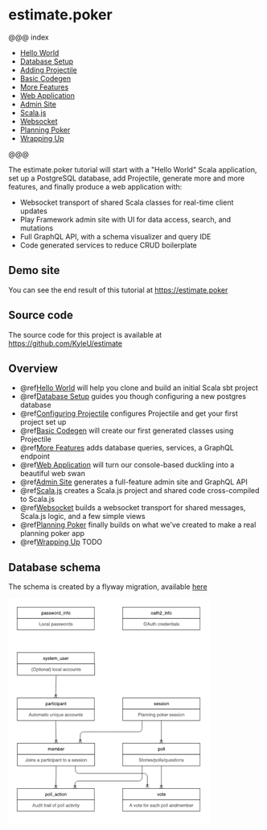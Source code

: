 # estimate.poker

@@@ index

* [Hello World](01-hello-world.md)
* [Database Setup](02-database-setup.md)
* [Adding Projectile](03-configuring-projectile.md)
* [Basic Codegen](04-basic-codegen.md)
* [More Features](05-more-features.md)
* [Web Application](06-web-application.md)
* [Admin Site](07-admin-site.md)
* [Scala.js](08-scala-js.md)
* [Websocket](09-websocket.md)
* [Planning Poker](10-planning-poker.md)
* [Wrapping Up](11-wrapping-up.md)

@@@

The estimate.poker tutorial will start with a "Hello World" Scala application, set up a PostgreSQL database, add Projectile, generate more and more features, and finally produce a web application with:

- Websocket transport of shared Scala classes for real-time client updates
- Play Framework admin site with UI for data access, search, and mutations
- Full GraphQL API, with a schema visualizer and query IDE 
- Code generated services to reduce CRUD boilerplate


## Demo site

You can see the end result of this tutorial at https://estimate.poker


## Source code

The source code for this project is available at https://github.com/KyleU/estimate


## Overview

- @ref[Hello World](01-hello-world.md) will help you clone and build an initial Scala sbt project
- @ref[Database Setup](02-database-setup.md) guides you though configuring a new postgres database
- @ref[Configuring Projectile](03-configuring-projectile.md) configures Projectile and get your first project set up
- @ref[Basic Codegen](04-basic-codegen.md) will create our first generated classes using Projectile
- @ref[More Features](05-more-features.md) adds database queries, services, a GraphQL endpoint
- @ref[Web Application](06-web-application.md) will turn our console-based duckling into a beautiful web swan
- @ref[Admin Site](07-admin-site.md) generates a full-feature admin site and GraphQL API
- @ref[Scala.js](08-scala-js.md) creates a Scala.js project and shared code cross-compiled to Scala.js 
- @ref[Websocket](09-websocket.md) builds a websocket transport for shared messages, Scala.js logic, and a few simple views
- @ref[Planning Poker](10-planning-poker.md) finally builds on what we've created to make a real planning poker app
- @ref[Wrapping Up](11-wrapping-up.md) TODO


## Database schema

The schema is created by a flyway migration, available [here](https://github.com/KyleU/estimate/blob/master/conf/db/migration/V1__InitialSchema.sql)

![db schema](img/02-01-ddl.png)
